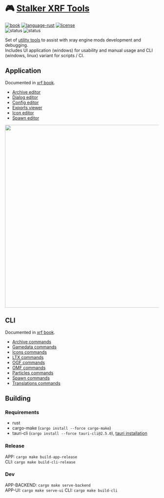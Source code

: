 # 🎮 [Stalker XRF Tools](README.md)

[![book](https://img.shields.io/badge/docs-book-blue.svg?style=flat)](https://xray-forge.github.io/stalker-xrf-book)
[![language-rust](https://img.shields.io/badge/language-rust-orange.svg?style=flat)](https://github.com/xray-forge/stalker-xrf-tools/search?l=rust)
[![license](https://img.shields.io/badge/license-MIT-blue.svg?style=flat)](https://github.com/Neloreck/dreamstate/blob/master/LICENSE)
<br/>
![status](https://github.com/xray-forge/stalker-xrf-tools/actions/workflows/build_and_test_windows.yml/badge.svg)
![status](https://github.com/xray-forge/stalker-xrf-tools/actions/workflows/build_and_test_ubuntu.yml/badge.svg)

Set of [utility tools](https://xray-forge.github.io/stalker-xrf-book/tools/tools.html) to assist with xray engine mods
development and debugging. <br/>
Includes UI application (windows) for usability and manual usage and CLI (windows, linux) variant for scripts / CI.

## Application

Documented in [xrf book](https://xray-forge.github.io/stalker-xrf-book/tools/app/app.html).

- [Archive editor](https://xray-forge.github.io/stalker-xrf-book/tools/app/archive_editor.md)
- [Dialog editor](https://xray-forge.github.io/stalker-xrf-book/tools/app/dialog_editor.md)
- [Config editor](https://xray-forge.github.io/stalker-xrf-book/tools/app/config_editor.md)
- [Exports viewer](https://xray-forge.github.io/stalker-xrf-book/tools/app/exports_viewer.md)
- [Icon editor](https://xray-forge.github.io/stalker-xrf-book/tools/app/icon_editor.md)
- [Spawn editor](https://xray-forge.github.io/stalker-xrf-book/tools/app/spawn_editor.md)

<img width="600px" src="https://xray-forge.github.io/stalker-xrf-book/tools/app/images/main_window.png">

## CLI

Documented in [xrf book](https://xray-forge.github.io/stalker-xrf-book/tools/cli/cli.html).

- [Archive commands](https://xray-forge.github.io/stalker-xrf-book/tools/cli/archive.html)
- [Gamedata commands](https://xray-forge.github.io/stalker-xrf-book/tools/cli/gamedata.html)
- [Icons commands](https://xray-forge.github.io/stalker-xrf-book/tools/cli/icons.html)
- [LTX commands](https://xray-forge.github.io/stalker-xrf-book/tools/cli/ltx.html)
- [OGF commands](https://xray-forge.github.io/stalker-xrf-book/tools/cli/ogf.html)
- [OMF commands](https://xray-forge.github.io/stalker-xrf-book/tools/cli/omf.html)
- [Particles commands](https://xray-forge.github.io/stalker-xrf-book/tools/cli/particles.html)
- [Spawn commands](https://xray-forge.github.io/stalker-xrf-book/tools/cli/spawn.html)
- [Translations commands](https://xray-forge.github.io/stalker-xrf-book/tools/cli/translations.html)

## Building

### Requirements

- rust
- cargo-make (`cargo install --force cargo-make`)
- tauri-cli (`cargo install --force tauri-cli@2.5.0`),
  [tauri installation](https://tauri.app/v1/guides/getting-started/prerequisites)

### Release

APP: `cargo make build-app-release`\
CLI: `cargo make build-cli-release`

### Dev

APP-BACKEND: `cargo make serve-backend`\
APP-UI: `cargo make serve-ui`
CLI: `cargo make build-cli`
